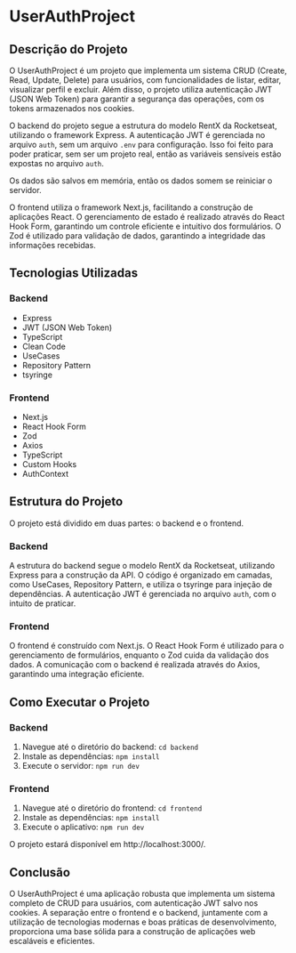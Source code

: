 # UserAuthProject

## Descrição do Projeto

O UserAuthProject é um projeto que implementa um sistema CRUD (Create, Read, Update, Delete) para usuários, com funcionalidades de listar, editar, visualizar perfil e excluir. Além disso, o projeto utiliza autenticação JWT (JSON Web Token) para garantir a segurança das operações, com os tokens armazenados nos cookies.

O backend do projeto segue a estrutura do modelo RentX da Rocketseat, utilizando o framework Express. A autenticação JWT é gerenciada no arquivo `auth`, sem um arquivo `.env` para configuração. Isso foi feito para poder praticar, sem ser um projeto real, então as variáveis sensíveis estão expostas no arquivo `auth`.

Os dados são salvos em memória, então os dados somem se reiniciar o servidor.

O frontend utiliza o framework Next.js, facilitando a construção de aplicações React. O gerenciamento de estado é realizado através do React Hook Form, garantindo um controle eficiente e intuitivo dos formulários. O Zod é utilizado para validação de dados, garantindo a integridade das informações recebidas.

## Tecnologias Utilizadas

### Backend

- Express
- JWT (JSON Web Token)
- TypeScript
- Clean Code
- UseCases
- Repository Pattern
- tsyringe

### Frontend

- Next.js
- React Hook Form
- Zod
- Axios
- TypeScript
- Custom Hooks
- AuthContext

## Estrutura do Projeto

O projeto está dividido em duas partes: o backend e o frontend.

### Backend

A estrutura do backend segue o modelo RentX da Rocketseat, utilizando Express para a construção da API. O código é organizado em camadas, como UseCases, Repository Pattern, e utiliza o tsyringe para injeção de dependências. A autenticação JWT é gerenciada no arquivo `auth`, com o intuito de praticar.

### Frontend

O frontend é construído com Next.js. O React Hook Form é utilizado para o gerenciamento de formulários, enquanto o Zod cuida da validação dos dados. A comunicação com o backend é realizada através do Axios, garantindo uma integração eficiente.

## Como Executar o Projeto

### Backend

1. Navegue até o diretório do backend: `cd backend`
2. Instale as dependências: `npm install`
3. Execute o servidor: `npm run dev`

### Frontend

1. Navegue até o diretório do frontend: `cd frontend`
2. Instale as dependências: `npm install`
3. Execute o aplicativo: `npm run dev`

O projeto estará disponível em http://localhost:3000/.

## Conclusão

O UserAuthProject é uma aplicação robusta que implementa um sistema completo de CRUD para usuários, com autenticação JWT salvo nos cookies. A separação entre o frontend e o backend, juntamente com a utilização de tecnologias modernas e boas práticas de desenvolvimento, proporciona uma base sólida para a construção de aplicações web escaláveis e eficientes.
